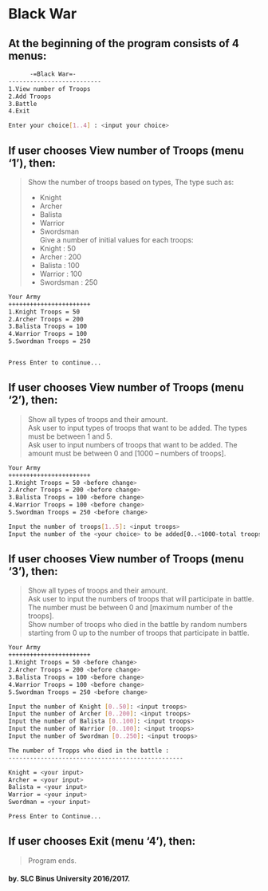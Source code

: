 # Black War

## At the beginning of the program consists of 4 menus:

```sh
      -=Black War=-
--------------------------
1.View number of Troops
2.Add Troops
3.Battle
4.Exit

Enter your choice[1..4] : <input your choice>
```

## If user chooses View number of Troops (menu ‘1’), then:

> Show the number of troops based on types, The type such as:  
> * Knight  
> * Archer  
> * Balista  
> * Warrior  
> * Swordsman  
> Give a number of initial values for each troops:  
> * Knight : 50 <before change>  
> * Archer : 200 <before change>  
> * Balista  : 100 <before change>  
> * Warrior  : 100 <before change>  
> * Swordsman : 250 <before change>  

```sh
Your Army
+++++++++++++++++++++++
1.Knight Troops = 50
2.Archer Troops = 200
3.Balista Troops = 100
4.Warrior Troops = 100
5.Swordman Troops = 250


Press Enter to continue...
```

## If user chooses View number of Troops (menu ‘2’), then:  

> Show all types of troops and their amount.  
> Ask user to input types of troops that want to be added. The types must be between 1 and 5.  
> Ask user to input numbers of troops that want to be added. The amount must be between 0 and [1000 – numbers of troops].  

```sh
Your Army
+++++++++++++++++++++++
1.Knight Troops = 50 <before change> 
2.Archer Troops = 200 <before change> 
3.Balista Troops = 100 <before change> 
4.Warrior Troops = 100 <before change> 
5.Swordman Troops = 250 <before change> 

Input the number of troops[1..5]: <input troops>
Input the number of the <your choice> to be added[0..<1000-total troops>]: <input number>
```

## If user chooses View number of Troops (menu ‘3’), then:  

> Show all types of troops and their amount.  
> Ask user to input the numbers of troops that will participate in battle. The number must be between 0 and [maximum number of the troops].  
> Show number of troops who died in the battle by random numbers starting from 0 up to the number of troops that participate in battle.  

```sh
Your Army
+++++++++++++++++++++++
1.Knight Troops = 50 <before change> 
2.Archer Troops = 200 <before change> 
3.Balista Troops = 100 <before change> 
4.Warrior Troops = 100 <before change> 
5.Swordman Troops = 250 <before change> 

Input the number of Knight [0..50]: <input troops>
Input the number of Archer [0..200]: <input troops>
Input the number of Balista [0..100]: <input troops>
Input the number of Warrior [0..100]: <input troops>
Input the number of Swordman [0..250]: <input troops>

The number of Tropps who died in the battle :
-------------------------------------------------

Knight = <your input>
Archer = <your input>
Balista = <your input>
Warrior = <your input>
Swordman = <your input>

Press Enter to Continue...
```

## If user chooses Exit (menu ‘4’), then:  

> Program ends.  

#### by. SLC Binus University 2016/2017.  
